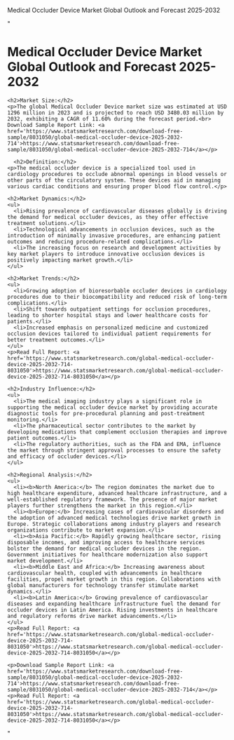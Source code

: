 Medical Occluder Device Market Global Outlook and Forecast 2025-2032

"<html>
  <body>
    <h1>Medical Occluder Device Market Global Outlook and Forecast 2025-2032</h1>
    
    <h2>Market Size:</h2>
    <p>The global Medical Occluder Device market size was estimated at USD 1296 million in 2023 and is projected to reach USD 3480.03 million by 2032, exhibiting a CAGR of 11.60% during the forecast period.<br>
    Download Sample Report Link: <a href='https://www.statsmarketresearch.com/download-free-sample/8031050/global-medical-occluder-device-2025-2032-714'>https://www.statsmarketresearch.com/download-free-sample/8031050/global-medical-occluder-device-2025-2032-714</a></p>
    
	  <h2>Definition:</h2>
    <p>The medical occluder device is a specialized tool used in cardiology procedures to occlude abnormal openings in blood vessels or other parts of the circulatory system. These devices aid in managing various cardiac conditions and ensuring proper blood flow control.</p>
    
    <h2>Market Dynamics:</h2>
    <ul>
      <li>Rising prevalence of cardiovascular diseases globally is driving the demand for medical occluder devices, as they offer effective treatment solutions.</li>
      <li>Technological advancements in occlusion devices, such as the introduction of minimally invasive procedures, are enhancing patient outcomes and reducing procedure-related complications.</li>
      <li>The increasing focus on research and development activities by key market players to introduce innovative occlusion devices is positively impacting market growth.</li>
    </ul>
    
    <h2>Market Trends:</h2>
    <ul>
      <li>Growing adoption of bioresorbable occluder devices in cardiology procedures due to their biocompatibility and reduced risk of long-term complications.</li>
      <li>Shift towards outpatient settings for occlusion procedures, leading to shorter hospital stays and lower healthcare costs for patients.</li>
      <li>Increased emphasis on personalized medicine and customized occlusion devices tailored to individual patient requirements for better treatment outcomes.</li>
    </ul>
    <p>Read Full Report: <a href='https://www.statsmarketresearch.com/global-medical-occluder-device-2025-2032-714-8031050'>https://www.statsmarketresearch.com/global-medical-occluder-device-2025-2032-714-8031050</a></p>
    
    <h2>Industry Influence:</h2>
    <ul>
      <li>The medical imaging industry plays a significant role in supporting the medical occluder device market by providing accurate diagnostic tools for pre-procedural planning and post-treatment monitoring.</li>
      <li>The pharmaceutical sector contributes to the market by developing medications that complement occlusion therapies and improve patient outcomes.</li>
      <li>The regulatory authorities, such as the FDA and EMA, influence the market through stringent approval processes to ensure the safety and efficacy of occluder devices.</li>
    </ul>
    
    <h2>Regional Analysis:</h2>
    <ul>
      <li><b>North America:</b> The region dominates the market due to high healthcare expenditure, advanced healthcare infrastructure, and a well-established regulatory framework. The presence of major market players further strengthens the market in this region.</li>
      <li><b>Europe:</b> Increasing cases of cardiovascular disorders and the adoption of advanced medical technologies drive market growth in Europe. Strategic collaborations among industry players and research organizations contribute to market expansion.</li>
      <li><b>Asia Pacific:</b> Rapidly growing healthcare sector, rising disposable incomes, and improving access to healthcare services bolster the demand for medical occluder devices in the region. Government initiatives for healthcare modernization also support market development.</li>
      <li><b>Middle East and Africa:</b> Increasing awareness about cardiovascular health, coupled with advancements in healthcare facilities, propel market growth in this region. Collaborations with global manufacturers for technology transfer stimulate market dynamics.</li>
      <li><b>Latin America:</b> Growing prevalence of cardiovascular diseases and expanding healthcare infrastructure fuel the demand for occluder devices in Latin America. Rising investments in healthcare and regulatory reforms drive market advancements.</li>
    </ul>
    <p>Read Full Report: <a href='https://www.statsmarketresearch.com/global-medical-occluder-device-2025-2032-714-8031050'>https://www.statsmarketresearch.com/global-medical-occluder-device-2025-2032-714-8031050</a></p>
    
    <p>Download Sample Report Link: <a href='https://www.statsmarketresearch.com/download-free-sample/8031050/global-medical-occluder-device-2025-2032-714'>https://www.statsmarketresearch.com/download-free-sample/8031050/global-medical-occluder-device-2025-2032-714</a></p>
    <p>Read Full Report: <a href='https://www.statsmarketresearch.com/global-medical-occluder-device-2025-2032-714-8031050'>https://www.statsmarketresearch.com/global-medical-occluder-device-2025-2032-714-8031050</a></p>
  </body>
</html>"
